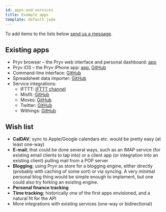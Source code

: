 ```yaml
---
id: apps-and-services
title: Example apps
template: default.jade
---
```


To add items to the lists below [send us a message](mailto:developers@pryv.com).

## Existing apps

- Pryv browser – the Pryv web interface and personal dashboard: [app](https://www.pryv.me)
- Pryv iOS – the Pryv iPhone app: [app](https://itunes.apple.com/us/app/pryv/id826320447?mt=8), [GitHub](https://github.com/pryv/mobile-notes)
- Command-line interface: [GitHub](https://github.com/pryv/cli)
- Spreadsheet data importer: [GitHub](https://github.com/pryv/web-data-importer)
- Service integrations:
  - IFTTT: [IFTTT channel](https://ifttt.com/pryv)
  - Misfit: [GitHub](https://github.com/pryv/bridge-misfit)
  - Moves: [GitHub](https://github.com/pryv/bridge-moves)
  - Twitter: [GitHub](https://github.com/pryv/bridge-twitter)
  - Withings: [GitHub](https://github.com/pryv/bridge-withings)

## Wish list

- **CalDAV**; sync to Apple/Google calendars etc. would be pretty easy (at least one-way)
- **E-mail**; that could be done several ways, such as an IMAP service (for existing email clients to tap into) or a client app (or integration into an existing client) pulling mail from a POP server
- **Blogging**; using Pryv as store for a blogging engine, either directly (probably with caching of some sort) or via syncing. A very minimal personal blog thing would be simple enough to implement, but one could also try forking an existing engine.
- **Personal finance tracking**
- **Time tracking**; historically one of the first apps envisioned, and a natural fit for the API
- More integrations with existing services (one-way or bidirectional)
